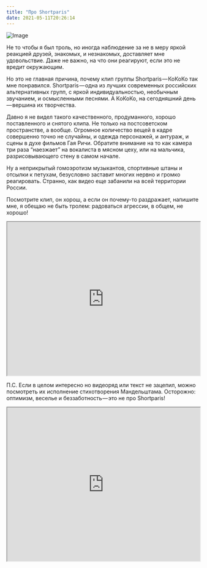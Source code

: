 ```yaml
---
title: "Про Shortparis"
date: 2021-05-11T20:26:14
---
```


![Image](https://cdn-images-1.medium.com/max/800/1*2a9UumHXBP9QuyWV4fdBpg.png)

Не то чтобы я был троль, но иногда наблюдение за не в меру яркой реакцией друзей, знакомых, и незнакомых, доставляет мне удовольствие. Даже не важно, на что они реагируют, если это не вредит окружающим.

Но это не главная причина, почему клип группы Shortparis — КоКоКо так мне понравился. Shortparis — одна из лучших современных российских альтернативных групп, с яркой индивидуальностью, необычным звучанием, и осмысленными песнями. А КоКоКо, на сегодняшний день — вершина их творчества.

Давно я не видел такого качественного, продуманного, хорошо поставленного и снятого клипа. Не только на постсоветском пространстве, а вообще. Огромное количество вещей в кадре совершенно точно не случайны, и одежда персонажей, и антураж, и сцены в духе фильмов Гая Ричи. Обратите внимание на то как камера три раза “наезжает” на вокалиста в мясном цеху, или на мальчика, разрисовывающего стену в самом начале.

Ну а неприкрытый гомоэротизм музыкантов, спортивные штаны и отсылки к петухам, безусловно заставит многих нервно и громко реагировать. Странно, как видео еще забанили на всей территории России.

Посмотрите клип, он хорош, а если он почему-то раздражает, напишите мне, я обещаю не быть тролем: радоваться агрессии, в общем, не хорошо!

<iframe src="https://www.youtube.com/embed/cEpo3zrDXMY?feature=oembed" width="100%" height="400"></iframe>

П.С. Если в целом интересно но видеоряд или текст не зацепил, можно посмотреть их исполнение стихотворения Мандельштама. Осторожно: оптимизм, веселье и беззаботность — это не про Shortparis!

<iframe src="https://www.youtube.com/embed/nI8P6AqUFis?feature=oembed" width="100%" height="400"></iframe>
